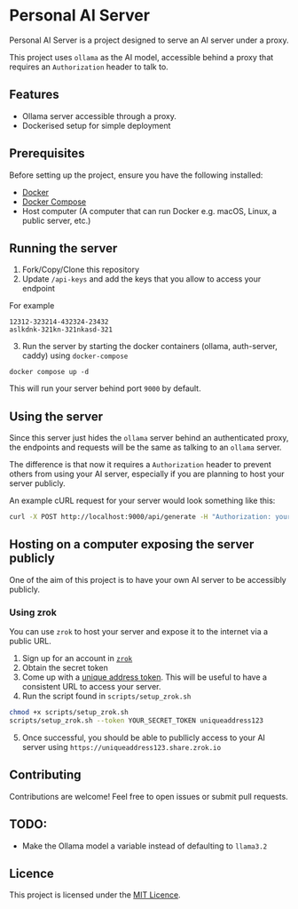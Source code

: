 # Personal AI Server

Personal AI Server is a project designed to serve an AI server under a proxy.

This project uses `ollama` as the AI model, accessible behind a proxy that requires an `Authorization` header to talk to.

## Features

- Ollama server accessible through a proxy.
- Dockerised setup for simple deployment

## Prerequisites

Before setting up the project, ensure you have the following installed:

- [Docker](https://www.docker.com/)
- [Docker Compose](https://docs.docker.com/compose/)
- Host computer (A computer that can run Docker e.g. macOS, Linux, a public server, etc.)

## Running the server

1. Fork/Copy/Clone this repository
2. Update `/api-keys` and add the keys that you allow to access your endpoint

For example

```
12312-323214-432324-23432
aslkdnk-321kn-321nkasd-321
```

3. Run the server by starting the docker containers (ollama, auth-server, caddy) using `docker-compose`

```
docker compose up -d
```

This will run your server behind port `9000` by default.

## Using the server

Since this server just hides the `ollama` server behind an authenticated proxy, the endpoints and requests will be the same as talking to an `ollama` server.

The difference is that now it requires a `Authorization` header to prevent others from using your AI server, especially if you are planning to host your server publicly.

An example cURL request for your server would look something like this:

```bash
curl -X POST http://localhost:9000/api/generate -H "Authorization: your-secret-api-key" -d '{"model":"llama3.2","prompt": "Why is the sky blue? Answer in 1 sentence","options": {"temperature": 0.7}}'
```

## Hosting on a computer exposing the server publicly

One of the aim of this project is to have your own AI server to be accessibly publicly.

### Using zrok

You can use `zrok` to host your server and expose it to the internet via a public URL.

1. Sign up for an account in [`zrok`](https://myzrok.io/)
2. Obtain the secret token
3. Come up with a [unique address token](https://docs.zrok.io/docs/concepts/sharing-reserved/). This will be useful to have a consistent URL to access your server.
4. Run the script found in `scripts/setup_zrok.sh`

```bash
chmod +x scripts/setup_zrok.sh
scripts/setup_zrok.sh --token YOUR_SECRET_TOKEN uniqueaddress123
```

5. Once successful, you should be able to publlicly access to your AI server using `https://uniqueaddress123.share.zrok.io`

## Contributing

Contributions are welcome! Feel free to open issues or submit pull requests.

## TODO:

- Make the Ollama model a variable instead of defaulting to `llama3.2`

## Licence

This project is licensed under the [MIT Licence](LICENSE).
